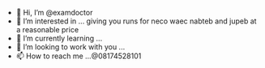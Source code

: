 - 👋 Hi, I’m @examdoctor
- 👀 I’m interested in ... giving you runs for neco waec nabteb and jupeb at a reasonable price
- 🌱 I’m currently learning ...
- 💞️ I’m looking to work with you ...
- 📫 How to reach me ...@08174528101

<!---
examdoctor/examdoctor is a ✨ special ✨ repository because its `README.md` (this file) appears on your GitHub profile.
You can click the Preview link to take a look at your changes.
--->
